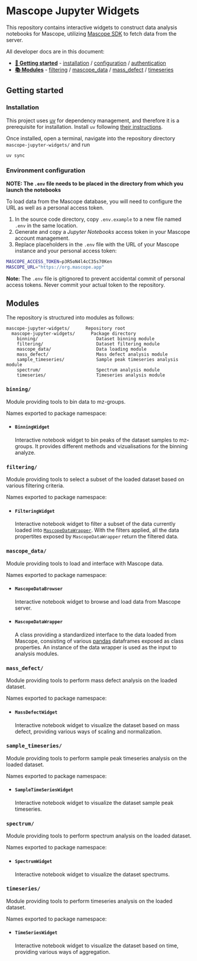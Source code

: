 # Mascope Jupyter Widgets

This repository contains interactive widgets to construct data analysis notebooks for Mascope, utilizing [Mascope SDK](https://pypi.org/project/mascope_sdk/) to fetch data from the server.

All developer docs are in this document:

- **[🚀 Getting started](#getting-started)** - [installation](#installation) / [configuration](#mascope-url-configuration) / [authentication](#api-access-token-setup)
- **[📚 Modules](#modules)** - [filtering](#filtering) / [mascope_data](#mascope_data) / [mass_defect](#mass_defect) / [timeseries](#timeseries)

## Getting started

### Installation

This project uses [uv](https://docs.astral.sh/uv/) for dependency management, and therefore it is a prerequisite for installation. Install `uv` following [their instructions](https://docs.astral.sh/uv/getting-started/installation/).

Once installed, open a terminal, navigate into the repository directory `mascope-jupyter-widgets/` and run

```sh
uv sync
```

### Environment configuration

**NOTE: The `.env` file needs to be placed in the directory from which you launch the notebooks**

To load data from the Mascope database, you will need to configure the URL as well as a personal access token.

1. In the source code directory, copy `.env.example` to a new file named `.env` in the same location.
2. Generate and copy a _Jupyter Notebooks_ access token in your Mascope account management.
3. Replace placeholders in the `.env` file with the URL of your Mascope instance and your personal access token:

```sh
MASCOPE_ACCESS_TOKEN=p3R5oN4l4cC35s70Ken
MASCOPE_URL="https://org.mascope.app"
```

**Note:** The `.env` file is gitignored to prevent accidental commit of personal access tokens. Never commit your actual token to the repository.

## Modules

The repository is structured into modules as follows:

```
mascope-jupyter-widgets/      Repository root
  mascope-jupyter-widgets/      Package directory
    binning/                      Dataset binning module
    filtering/                    Dataset filtering module
    mascope_data/                 Data loading module
    mass_defect/                  Mass defect analysis module
    sample_timeseries/            Sample peak timeseries analysis module
    spectrum/                     Spectrum analysis module
    timeseries/                   Timeseries analysis module

```

### `binning/`

Module providing tools to bin data to mz-groups.

Names exported to package namespace:

- #### `BinningWidget`

  Interactive notebook widget to bin peaks of the dataset samples to mz-groups. It provides different methods and vizualisations for the binning analyze.

### `filtering/`

Module providing tools to select a subset of the loaded dataset based on various filtering criteria.

Names exported to package namespace:

- #### `FilteringWidget`

  Interactive notebook widget to filter a subset of the data currently loaded into [`MascopeDataWrapper`](#mascopedatawrapper). With the filters applied, all the data propertites exposed by `MascopeDataWrapper` return the filtered data.

### `mascope_data/`

Module providing tools to load and interface with Mascope data.

Names exported to package namespace:

- #### `MascopeDataBrowser`

  Interactive notebook widget to browse and load data from Mascope server.

- #### `MascopeDataWrapper`

  A class providing a standardized interface to the data loaded from Mascope, consisting of various [pandas](https://pandas.pydata.org/docs/index.html) dataframes exposed as class properties. An instance of the data wrapper is used as the input to analysis modules.

### `mass_defect/`

Module providing tools to perform mass defect analysis on the loaded dataset.

Names exported to package namespace:

- #### `MassDefectWidget`

  Interactive notebook widget to visualize the dataset based on mass defect, providing various ways of scaling and normalization.

### `sample_timeseries/`

Module providing tools to perform sample peak timeseries analysis on the loaded dataset.

Names exported to package namespace:

- #### `SampleTimeSeriesWidget`

  Interactive notebook widget to visualize the dataset sample peak timeseries.

### `spectrum/`

Module providing tools to perform spectrum analysis on the loaded dataset.

Names exported to package namespace:

- #### `SpectrumWidget`

  Interactive notebook widget to visualize the dataset spectrums.

### `timeseries/`

Module providing tools to perform timeseries analysis on the loaded dataset.

Names exported to package namespace:

- #### `TimeSeriesWidget`

  Interactive notebook widget to visualize the dataset based on time, providing various ways of aggregation.
